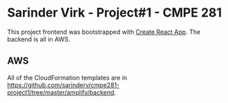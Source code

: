# Sarinder Virk - Project#1 - CMPE 281

This project frontend was bootstrapped with [Create React App](https://github.com/facebook/create-react-app).
The backend is all in AWS.

## AWS

All of the CloudFormation templates are in https://github.com/sarinderv/cmpe281-project1/tree/master/amplify/backend.
